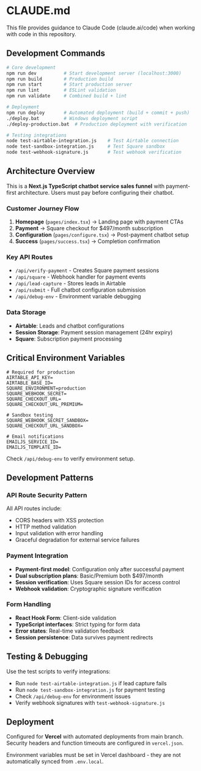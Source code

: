 # CLAUDE.md

This file provides guidance to Claude Code (claude.ai/code) when working with code in this repository.

## Development Commands

```bash
# Core development
npm run dev          # Start development server (localhost:3000)
npm run build        # Production build
npm run start        # Start production server
npm run lint         # ESLint validation
npm run validate     # Combined build + lint

# Deployment
npm run deploy       # Automated deployment (build + commit + push)
./deploy.bat         # Windows deployment script
./deploy-production.bat  # Production deployment with verification

# Testing integrations
node test-airtable-integration.js    # Test Airtable connection
node test-sandbox-integration.js     # Test Square sandbox
node test-webhook-signature.js       # Test webhook verification
```

## Architecture Overview

This is a **Next.js TypeScript chatbot service sales funnel** with payment-first architecture. Users must pay before configuring their chatbot.

### Customer Journey Flow
1. **Homepage** (`pages/index.tsx`) → Landing page with payment CTAs
2. **Payment** → Square checkout for $497/month subscription
3. **Configuration** (`pages/configure.tsx`) → Post-payment chatbot setup
4. **Success** (`pages/success.tsx`) → Completion confirmation

### Key API Routes
- `/api/verify-payment` - Creates Square payment sessions
- `/api/square` - Webhook handler for payment events
- `/api/lead-capture` - Stores leads in Airtable
- `/api/submit` - Full chatbot configuration submission
- `/api/debug-env` - Environment variable debugging

### Data Storage
- **Airtable**: Leads and chatbot configurations
- **Session Storage**: Payment session management (24hr expiry)
- **Square**: Subscription payment processing

## Critical Environment Variables

```env
# Required for production
AIRTABLE_API_KEY=
AIRTABLE_BASE_ID=
SQUARE_ENVIRONMENT=production
SQUARE_WEBHOOK_SECRET=
SQUARE_CHECKOUT_URL=
SQUARE_CHECKOUT_URL_PREMIUM=

# Sandbox testing
SQUARE_WEBHOOK_SECRET_SANDBOX=
SQUARE_CHECKOUT_URL_SANDBOX=

# Email notifications
EMAILJS_SERVICE_ID=
EMAILJS_TEMPLATE_ID=
```

Check `/api/debug-env` to verify environment setup.

## Development Patterns

### API Route Security Pattern
All API routes include:
- CORS headers with XSS protection
- HTTP method validation
- Input validation with error handling
- Graceful degradation for external service failures

### Payment Integration
- **Payment-first model**: Configuration only after successful payment
- **Dual subscription plans**: Basic/Premium both $497/month
- **Session verification**: Uses Square session IDs for access control
- **Webhook validation**: Cryptographic signature verification

### Form Handling
- **React Hook Form**: Client-side validation
- **TypeScript interfaces**: Strict typing for form data
- **Error states**: Real-time validation feedback
- **Session persistence**: Data survives payment redirects

## Testing & Debugging

Use the test scripts to verify integrations:
- Run `node test-airtable-integration.js` if lead capture fails
- Run `node test-sandbox-integration.js` for payment testing
- Check `/api/debug-env` for environment issues
- Verify webhook signatures with `test-webhook-signature.js`

## Deployment

Configured for **Vercel** with automated deployments from main branch. Security headers and function timeouts are configured in `vercel.json`.

Environment variables must be set in Vercel dashboard - they are not automatically synced from `.env.local`.